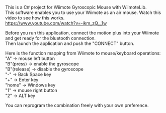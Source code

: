 This is a C# project for Wiimote Gyroscopic Mouse with WiimoteLib.  
This software enables you to use your Wiimote as an air mouse. Watch this video to see how this works.  
<https://www.youtube.com/watch?v=-ikm_zQ__1w>

Before you run this application, connect the motion plus into your Wiimote and get ready for the bluetooth connection.  
Then launch the application and push the "CONNECT" button.  

Here is the function mapping from Wiimote to mouse/keyboard operations:  
"A" -> mouse left button  
"B"(press) -> enable the gyroscope  
"B"(release) -> disable the gyroscope  
"-" -> Back Space key  
"+" -> Enter key  
"home" -> Windows key  
"1" -> mouse right button  
"2" -> ALT key  

You can reprogram the combination freely with your own preference.
